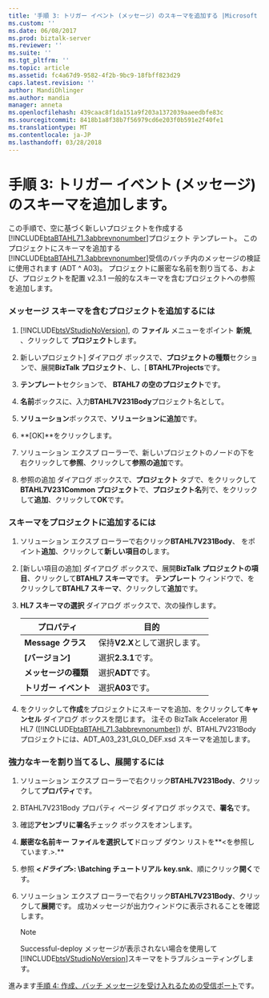 ```yaml
---
title: '手順 3: トリガー イベント (メッセージ) のスキーマを追加する |Microsoft ドキュメント'
ms.custom: ''
ms.date: 06/08/2017
ms.prod: biztalk-server
ms.reviewer: ''
ms.suite: ''
ms.tgt_pltfrm: ''
ms.topic: article
ms.assetid: fc4a67d9-9582-4f2b-9bc9-18fbff823d29
caps.latest.revision: ''
author: MandiOhlinger
ms.author: mandia
manager: anneta
ms.openlocfilehash: 439caac8f1da151a9f203a1372039aaeedbfe83c
ms.sourcegitcommit: 8418b1a8f38b7f56979cd6e203f0b591e2f40fe1
ms.translationtype: MT
ms.contentlocale: ja-JP
ms.lasthandoff: 03/28/2018
---
```

# <a name="step-3-add-a-trigger-event-message-schema"></a>手順 3: トリガー イベント (メッセージ) のスキーマを追加します。
この手順で、空に基づく新しいプロジェクトを作成する[!INCLUDE[btaBTAHL71.3abbrevnonumber](../../includes/btabtahl71-3abbrevnonumber-md.md)]プロジェクト テンプレート。 このプロジェクトにスキーマを追加する[!INCLUDE[btaBTAHL71.3abbrevnonumber](../../includes/btabtahl71-3abbrevnonumber-md.md)]受信のバッチ内のメッセージの検証に使用されます (ADT ^ A03)。 プロジェクトに厳密な名前を割り当てる、および、プロジェクトを配置 v2.3.1 一般的なスキーマを含むプロジェクトへの参照を追加します。  
  
### <a name="to-add-the-project-containing-the-message-schema"></a>メッセージ スキーマを含むプロジェクトを追加するには  
  
1.  [!INCLUDE[btsVStudioNoVersion](../../includes/btsvstudionoversion-md.md)], の **ファイル** メニューをポイント **新規**, 、クリックして **プロジェクト**します。  
  
2.  新しいプロジェクト] ダイアログ ボックスで、**プロジェクトの種類**セクションで、展開**BizTalk プロジェクト**、し、[ **BTAHL7Projects**です。  
  
3.  **テンプレート**セクションで、 **BTAHL7 の空のプロジェクト**です。  
  
4.  **名前**ボックスに、入力**BTAHL7V231Body**プロジェクト名として。  
  
5.  **ソリューション**ボックスで、**ソリューションに追加**です。  
  
6.  **[OK]**をクリックします。  
  
7.  ソリューション エクスプ ローラーで、新しいプロジェクトのノードの下を右クリックして**参照**、クリックして**参照の追加**です。  
  
8.  参照の追加 ダイアログ ボックスで、**プロジェクト** タブで、をクリックして**BTAHL7V231Common プロジェクト**で、**プロジェクト名**列で、をクリックして**追加**、クリックして**OK**です。  
  
### <a name="to-add-the-schema-to-the-project"></a>スキーマをプロジェクトに追加するには  
  
1.  ソリューション エクスプ ローラーで右クリック**BTAHL7V231Body**、 をポイント**追加**、クリックして**新しい項目の**します。  
  
2.  [新しい項目の追加] ダイアログ ボックスで、展開**BizTalk プロジェクトの項目**、クリックして**BTAHL7 スキーマ**です。 **テンプレート** ウィンドウで、をクリックして**BTAHL7 スキーマ**、クリックして**追加**です。  
  
3.  **HL7 スキーマの選択** ダイアログ ボックスで、次の操作します。  
  
    |プロパティ|目的|  
    |--------------|----------------|  
    |**Message クラス**|保持**V2.X**として選択します。|  
    |**[バージョン]**|選択**2.3.1**です。|  
    |**メッセージの種類**|選択**ADT**です。|  
    |**トリガー イベント**|選択**A03**です。|  
  
4.  をクリックして**作成**をプロジェクトにスキーマを追加、をクリックして**キャンセル** ダイアログ ボックスを閉じます。 注その BizTalk Accelerator 用 HL7 ([!INCLUDE[btaBTAHL71.3abbrevnonumber](../../includes/btabtahl71-3abbrevnonumber-md.md)]) が、BTAHL7V231Body プロジェクトには、ADT_A03_231_GLO_DEF.xsd スキーマを追加します。  
  
### <a name="to-assign-a-strong-key-and-deploy"></a>強力なキーを割り当てるし、展開するには  
  
1.  ソリューション エクスプ ローラーで右クリック**BTAHL7V231Body**、クリックして**プロパティ**です。  
  
2.  BTAHL7V231Body プロパティ ページ ダイアログ ボックスで、**署名**です。  
  
3.  確認**アセンブリに署名**チェック ボックスをオンします。  
  
4.  **厳密な名前キー ファイルを選択して**ドロップ ダウン リストを**\<を参照しています.\>.**  
  
5.  参照 **\<*ドライブ*\>: \Batching チュートリアル** **key.snk**、順にクリック**開く**です。  
  
6.  ソリューション エクスプ ローラーで右クリック**BTAHL7V231Body**、クリックして**展開**です。 成功メッセージが出力ウィンドウに表示されることを確認します。  
  
    > [!NOTE]
    >  Successful-deploy メッセージが表示されない場合を使用して[!INCLUDE[btsVStudioNoVersion](../../includes/btsvstudionoversion-md.md)]スキーマをトラブルシューティングします。  
  
 進みます[手順 4: 作成、バッチ メッセージを受け入れるための受信ポート](../../adapters-and-accelerators/accelerator-hl7/step-4-create-a-receive-port-for-accepting-the-batch-message.md)です。